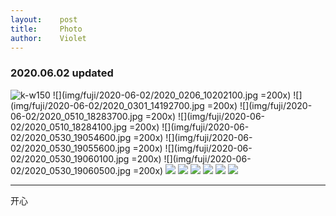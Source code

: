 ```yaml
---
layout:    post
title:     Photo
author:    Violet
---
```

### 2020.06.02 updated

![k-w150](img/fuji/2020-06-02/2020_0206_10192100.jpg)
![](img/fuji/2020-06-02/2020_0206_10202100.jpg =200x)
![](img/fuji/2020-06-02/2020_0301_14192700.jpg =200x)
![](img/fuji/2020-06-02/2020_0510_18283700.jpg =200x)
![](img/fuji/2020-06-02/2020_0510_18284100.jpg =200x)
![](img/fuji/2020-06-02/2020_0530_19054600.jpg =200x)
![](img/fuji/2020-06-02/2020_0530_19055600.jpg =200x)
![](img/fuji/2020-06-02/2020_0530_19060100.jpg =200x)
![](img/fuji/2020-06-02/2020_0530_19060500.jpg =200x)
![](img/fuji/2020-06-02/tmp-cam-1707137874530098401.jpg)
![](img/fuji/2020-06-02/tmp-cam-3608071043735979233.jpg)
![](img/fuji/2020-06-02/tmp-cam-7793196667526383856.jpg)
![](img/fuji/2020-06-02/tmp-cam-810206175802261674.jpg)
![](img/fuji/2020-06-02/tmp-cam-8874670657399994205.jpg)
![](img/fuji/2020-06-02/tmp-cam-9198881468737749576.jpg)

***
开心
